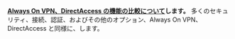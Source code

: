 **[Always On VPN、DirectAccess の機能の比較について](../vpn/vpn-map-da.md)します。** 多くのセキュリティ、接続、認証、およびその他のオプション、Always On VPN、DirectAccess と同様に、します。